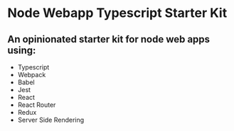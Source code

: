 # Node Webapp Typescript Starter Kit

## An opinionated starter kit for node web apps using:

- Typescript
- Webpack
- Babel
- Jest
- React
- React Router
- Redux
- Server Side Rendering
